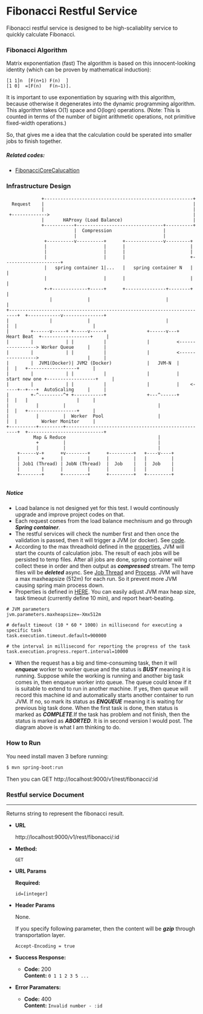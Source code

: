 # Fibonacci Restful Service

Fibonacci restful service is designed to be high-scaliablity service to quickly calculate Fibonacci. 

### Fibonacci Algorithm
Matrix exponentiation (fast)
The algorithm is based on this innocent-looking identity (which can be proven by mathematical induction):
```. 
[1 1]n  [F(n+1) F(n)  ]
[1 0]  =[F(n)   F(n−1)].
```
It is important to use exponentiation by squaring with this algorithm, because otherwise it degenerates into the dynamic programming algorithm. This algorithm takes O(1) space and O(logn) operations. (Note: This is counted in terms of the number of bigint arithmetic operations, not primitive fixed-width operations.)

So, that gives me a idea that the calculation could be sperated into smaller jobs to finish together.
##### Related codes:
 * [FibonacciCoreCalucaltion](https://github.com/iamtangram/FibonacciRest/blob/master/src/main/java/com/emc/test/fibonacci/FibonacciCoreCalucaltion.java)

### Infrastructure Design
```
             +-------------------------------------------------------+
  Request    |                                                       |
             |                                                       |
 +------------->                                                     |
             |       HAProxy (Load Balance)                          |
             +-----------+--------------------------------+----------+
                         |  Compression                   |
                         |                                |
              +----------v----------+      +--------------v---------+
              |                     |      |                        |
              |                     |      |                        |
              |                     |      |                        +---------------------+
              |   spring container 1|...   |   spring container N   |                     |
              |                     |      |                        |                     |
              +-+-------------+-----+      +---------------+--------+                     |
                |             |                            |                              |
+-------------------------------------------------------------------------+  +------------v---------------+
|               |             |                            |              |  |                            |
|        +------v-----+ +-----v-----+               +------v---+     Heart Beat  +------------------+     |
|        |            | |           |               |          <-----------------> Worker Queue     |     |
|        |            | |           |               |          <----------------->                  |     |
|        |  JVM1(Docker)| JVM2 (Docker)             |   JVM-N  |          |  |   +------------------+     |
|        |            | |           |               |          |   start new one +------------------+     |
|        |            | |           |               |          |    <-----+--+---+  AutoScaling     |     |
|        +-^---------^+ +-----------+               +---^------+          |  |   |                  |     |
|          |         |                                  |                 |  |   +------------------+     |
|          |         |  Worker  Pool                    |                 |  |         Worker Monitor     |
+----------+---------+----------------------------------------------------+  +----------------------------+
          Map & Reduce                                  |
           +         |                                  |
           |         |                                  |
    +------v-+      +v--------+      +---------+   +----v----+
    |        +      |         |      |         |   |         |
    | Job1 (Thread) | JobN (Thread)  |  Job    |   |  Job    |
    |        |      |         |      |         |   |         |
    +--------+      +---------+      +---------+   +---------+


```
##### Notice
* Load balance is not designed yet for this test. I would continously upgrade and improve project codes on that.
* Each request comes from the load balance mechnisum and go through ***Spring container***. 
* The restful services will check the number first and then once the validation is passed, then it will trigger a JVM (or docker). See [code](https://github.com/iamtangram/FibonacciRest/blob/master/src/main/java/com/emc/test/rest/FibonacciCalculationResource.java).
* According to the max threadhold defined in the [properties](https://github.com/iamtangram/FibonacciRest/blob/master/src/main/resources/application.properties), JVM will start the counts of calculation jobs. The result of each jobs will be persisted to temp files. After all jobs are done, spring container will collect these in order and then output as ***compressed*** stream. The temp files will be ***deleted*** async.  See [Job Thread](https://github.com/iamtangram/FibonacciRest/blob/master/src/main/java/com/emc/test/fibonacci/FibonacciPartThread.java) and [Process](https://github.com/iamtangram/FibonacciRest/blob/master/src/main/java/com/emc/test/process/ProcessRunner.java). JVM will have a max maxheapsize (512m) for each run. So it prevent more JVM causing spring main process down.
* Properties is defined in [HERE](https://github.com/iamtangram/FibonacciRest/blob/master/src/main/resources/application.properties). You can easily adjust JVM max heap size, task timeout (currently define 10 min), and report heart-beating.
```
# JVM parameters
jvm.parameters.maxheapsize=-Xmx512m

# default timeout (10 * 60 * 1000) in millisecond for executing a specific task
task.execution.timeout.default=900000

# the interval in millisecond for reporting the progress of the task
task.execution.progress.report.interval=10000
```
* When the request has a big and time-consuming task, then it will ***enqueue*** worker to worker queue and the status is ***BUSY*** meaning it is running. Suppose while the working is running and another big task comes in, then enqueue worker into queue. The queue could know if it is suitable to extend to run in another machine. If yes, then queue will record this machine id and automatically starts another container to run JVM. If no, so mark its status as ***ENQUEUE*** meaning it is waiting for previous big task done. When the first task is done, then status is marked as ***COMPLETE***.If the task has problem and not finish, then the status is marked as ***ABORTED***. It is in second version I would post. The diagram above is what I am thinking to do.

### How to Run

You need install maven 3 before running:

```sh
$ mvn spring-boot:run
```
Then you can GET http://localhost:9000/v1/rest/fibonacci/:id

### Restful service Document 
----
  Returns string to represent the fibonacci result.

* **URL**

  http://localhost:9000/v1/rest/fibonacci/:id

* **Method:**

  `GET`
  
*  **URL Params**

   **Required:**
 
   `id=[integer]`

* **Header Params**

  None. 
  
  If you specify following parameter, then the content will be ***gzip*** through transportation layer. 

  `Accept-Encoding = true`

* **Success Response:**

  * **Code:** 200 <br />
    **Content:** `0 1 1 2 3 5 ...`
 
* **Error Paramaters:**

  * **Code:** 400 <br />
    **Content:** `Invalid number - :id`

